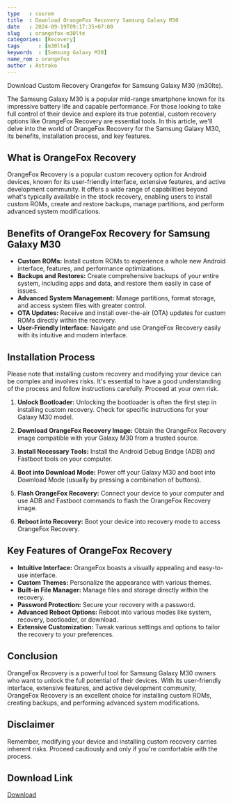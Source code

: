 ```yaml
---
type   : cusrom
title  : Download OrangeFox Recovery Samsung Galaxy M30
date   : 2024-09-19T09:17:35+07:00
slug   : orangefox-m30lte
categories: [Recovery]
tags      : [m30lte]
keywords  : [Samsung Galaxy M30]
name_rom : orangefox
author : Astrako
---
```


Download Custom Recovery Orangefox for Samsung Galaxy M30 (m30lte).

The Samsung Galaxy M30 is a popular mid-range smartphone known for its impressive battery life and capable performance. For those looking to take full control of their device and explore its true potential, custom recovery options like OrangeFox Recovery are essential tools. In this article, we'll delve into the world of OrangeFox Recovery for the Samsung Galaxy M30, its benefits, installation process, and key features.

## What is OrangeFox Recovery

OrangeFox Recovery is a popular custom recovery option for Android devices, known for its user-friendly interface, extensive features, and active development community. It offers a wide range of capabilities beyond what's typically available in the stock recovery, enabling users to install custom ROMs, create and restore backups, manage partitions, and perform advanced system modifications.

## Benefits of OrangeFox Recovery for Samsung Galaxy M30

* **Custom ROMs:** Install custom ROMs to experience a whole new Android interface, features, and performance optimizations.
* **Backups and Restores:** Create comprehensive backups of your entire system, including apps and data, and restore them easily in case of issues.
* **Advanced System Management:** Manage partitions, format storage, and access system files with greater control.
* **OTA Updates:** Receive and install over-the-air (OTA) updates for custom ROMs directly within the recovery.
* **User-Friendly Interface:** Navigate and use OrangeFox Recovery easily with its intuitive and modern interface.

## Installation Process

Please note that installing custom recovery and modifying your device can be complex and involves risks. It's essential to have a good understanding of the process and follow instructions carefully. Proceed at your own risk.

1. **Unlock Bootloader:** Unlocking the bootloader is often the first step in installing custom recovery. Check for specific instructions for your Galaxy M30 model.

2. **Download OrangeFox Recovery Image:** Obtain the OrangeFox Recovery image compatible with your Galaxy M30 from a trusted source.

3. **Install Necessary Tools:** Install the Android Debug Bridge (ADB) and Fastboot tools on your computer.

4. **Boot into Download Mode:** Power off your Galaxy M30 and boot into Download Mode (usually by pressing a combination of buttons).

5. **Flash OrangeFox Recovery:** Connect your device to your computer and use ADB and Fastboot commands to flash the OrangeFox Recovery image.

6. **Reboot into Recovery:** Boot your device into recovery mode to access OrangeFox Recovery.

## Key Features of OrangeFox Recovery

* **Intuitive Interface:** OrangeFox boasts a visually appealing and easy-to-use interface.
* **Custom Themes:** Personalize the appearance with various themes.
* **Built-in File Manager:** Manage files and storage directly within the recovery.
* **Password Protection:** Secure your recovery with a password.
* **Advanced Reboot Options:** Reboot into various modes like system, recovery, bootloader, or download.
* **Extensive Customization:** Tweak various settings and options to tailor the recovery to your preferences.

## Conclusion

OrangeFox Recovery is a powerful tool for Samsung Galaxy M30 owners who want to unlock the full potential of their devices. With its user-friendly interface, extensive features, and active development community, OrangeFox Recovery is an excellent choice for installing custom ROMs, creating backups, and performing advanced system modifications.

## Disclaimer

Remember, modifying your device and installing custom recovery carries inherent risks. Proceed cautiously and only if you're comfortable with the process. 


## Download Link
[Download](https://orangefox.download/device/m30lte)

